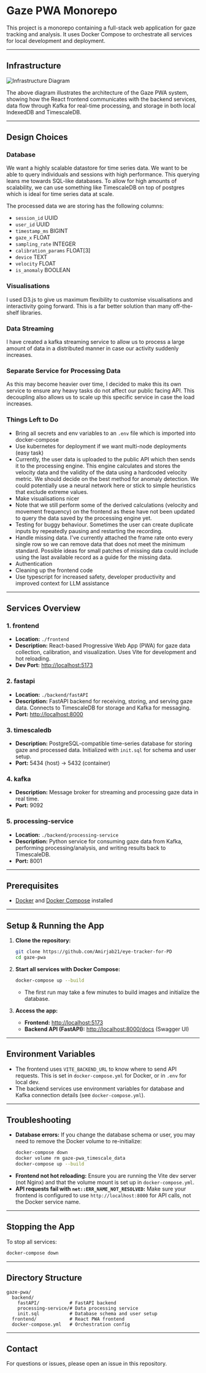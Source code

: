 # Gaze PWA Monorepo

This project is a monorepo containing a full-stack web application for gaze tracking and analysis. It uses Docker Compose to orchestrate all services for local development and deployment.

---

## Infrastructure

![Infrastructure Diagram](./infra.png)

The above diagram illustrates the architecture of the Gaze PWA system, showing how the React frontend communicates with the backend services, data flow through Kafka for real-time processing, and storage in both local IndexedDB and TimescaleDB.

---

## Design Choices

### Database

We want a highly scalable datastore for time series data. We want to be able to query individuals and sessions with high performance. This querying leans me towards SQL-like databases. To allow for high amounts of scalability, we can use something like TimescaleDB on top of postgres which is ideal for time series data at scale.

The processed data we are storing has the following columns:

- `session_id` UUID
- `user_id` UUID
- `timestamp_ms` BIGINT
- `gaze_x` FLOAT
- `sampling_rate` INTEGER
- `calibration_params` FLOAT[3]
- `device` TEXT
- `velocity` FLOAT
- `is_anomaly` BOOLEAN

### Visualisations

I used D3.js to give us maximum flexibility to customise visualisations and interactivity going forward. This is a far better solution than many off-the-shelf libraries.

### Data Streaming

I have created a kafka streaming service to allow us to process a large amount of data in a distributed manner in case our activity suddenly increases.

### Separate Service for Processing Data

As this may become heavier over time, I decided to make this its own service to ensure any heavy tasks do not affect our public facing API. This decoupling also allows us to scale up this specific service in case the load increases.

### Things Left to Do

- Bring all secrets and env variables to an `.env` file which is imported into docker-compose
- Use kubernetes for deployment if we want multi-node deployments (easy task)
- Currently, the user data is uploaded to the public API which then sends it to the processing engine. This engine calculates and stores the velocity data and the validity of the data using a hardcoded velocity metric. We should decide on the best method for anomaly detection. We could potentially use a neural network here or stick to simple heuristics that exclude extreme values.
- Make visualisations nicer
- Note that we still perform some of the derived calculations (velocity and movement frequency) on the frontend as these have not been updated to query the data saved by the processing engine yet.
- Testing for buggy behaviour. Sometimes the user can create duplicate inputs by repeatedly pausing and restarting the recording.
- Handle missing data. I've currently attached the frame rate onto every single row so we can remove data that does not meet the minimum standard. Possible ideas for small patches of missing data could include using the last available record as a guide for the missing data.
- Authentication
- Cleaning up the frontend code
- Use typescript for increased safety, developer productivity and improved context for LLM assistance

---

## Services Overview

### 1. **frontend**

- **Location:** `./frontend`
- **Description:** React-based Progressive Web App (PWA) for gaze data collection, calibration, and visualization. Uses Vite for development and hot reloading.
- **Dev Port:** [http://localhost:5173](http://localhost:5173)

### 2. **fastapi**

- **Location:** `./backend/fastAPI`
- **Description:** FastAPI backend for receiving, storing, and serving gaze data. Connects to TimescaleDB for storage and Kafka for messaging.
- **Port:** [http://localhost:8000](http://localhost:8000)

### 3. **timescaledb**

- **Description:** PostgreSQL-compatible time-series database for storing gaze and processed data. Initialized with `init.sql` for schema and user setup.
- **Port:** 5434 (host) → 5432 (container)

### 4. **kafka**

- **Description:** Message broker for streaming and processing gaze data in real time.
- **Port:** 9092

### 5. **processing-service**

- **Location:** `./backend/processing-service`
- **Description:** Python service for consuming gaze data from Kafka, performing processing/analysis, and writing results back to TimescaleDB.
- **Port:** 8001

---

## Prerequisites

- [Docker](https://www.docker.com/get-started) and [Docker Compose](https://docs.docker.com/compose/) installed

---

## Setup & Running the App

1. **Clone the repository:**

   ```sh
   git clone https://github.com/Amirjab21/eye-tracker-for-PD
   cd gaze-pwa
   ```

2. **Start all services with Docker Compose:**

   ```sh
   docker-compose up --build
   ```

   - The first run may take a few minutes to build images and initialize the database.

3. **Access the app:**
   - **Frontend:** [http://localhost:5173](http://localhost:5173)
   - **Backend API (FastAPI):** [http://localhost:8000/docs](http://localhost:8000/docs) (Swagger UI)

---

## Environment Variables

- The frontend uses `VITE_BACKEND_URL` to know where to send API requests. This is set in `docker-compose.yml` for Docker, or in `.env` for local dev.
- The backend services use environment variables for database and Kafka connection details (see `docker-compose.yml`).

---

## Troubleshooting

- **Database errors:** If you change the database schema or user, you may need to remove the Docker volume to re-initialize:
  ```sh
  docker-compose down
  docker volume rm gaze-pwa_timescale_data
  docker-compose up --build
  ```
- **Frontend not hot reloading:** Ensure you are running the Vite dev server (not Nginx) and that the volume mount is set up in `docker-compose.yml`.
- **API requests fail with `net::ERR_NAME_NOT_RESOLVED`:** Make sure your frontend is configured to use `http://localhost:8000` for API calls, not the Docker service name.

---

## Stopping the App

To stop all services:

```sh
docker-compose down
```

---

## Directory Structure

```
gaze-pwa/
  backend/
    fastAPI/           # FastAPI backend
    processing-service/# Data processing service
    init.sql           # Database schema and user setup
  frontend/            # React PWA frontend
  docker-compose.yml   # Orchestration config
```

---

## Contact

For questions or issues, please open an issue in this repository.
